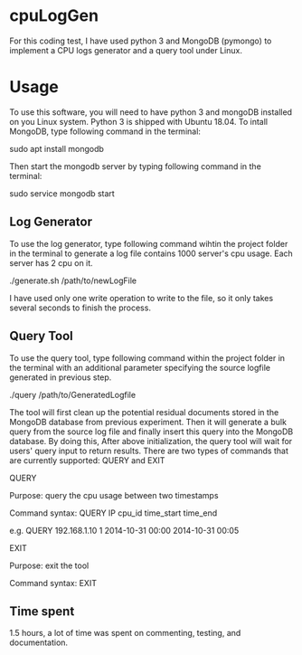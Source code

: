 # cpuLogGen

For this coding test, I have used python 3 and MongoDB (pymongo) to implement a CPU logs generator and a query tool under Linux.

# Usage
To use this software, you will need to have python 3 and mongoDB installed on you Linux system. Python 3 is shipped with Ubuntu 18.04.
To intall MongoDB, type following command in the terminal:

sudo apt install mongodb

Then start the mongodb server by typing following command in the terminal:

sudo service mongodb start

## Log Generator

To use the log generator, type following command wihtin the project folder in the terminal to generate a log file contains 1000 server's cpu usage. Each server has 2 cpu on it. 

./generate.sh /path/to/newLogFile

I have used only one write operation to write to the file, so it only takes several seconds to finish the process.

## Query Tool
To use the query tool, type following command within the project folder in the terminal with an additional parameter specifying the source logfile generated in previous step.

./query /path/to/GeneratedLogfile

The tool will first clean up the potential residual documents stored in the MongoDB database from previous experiment. Then it will generate a bulk query from the source log file and finally insert this query into the MongoDB database. By doing this, 
After above initialization, the query tool will wait for users' query input to return results.
There are two types of commands that are currently supported: QUERY  and EXIT

QUERY

  Purpose: query the cpu usage between two timestamps
  
  Command syntax: QUERY IP cpu_id time_start time_end
  
  e.g. QUERY 192.168.1.10 1 2014-10-31 00:00 2014-10-31 00:05
  
 EXIT
 
  Purpose: exit the tool
  
  Command syntax: EXIT
  
  ## Time spent
  1.5 hours, a lot of time was spent on commenting, testing, and documentation.
